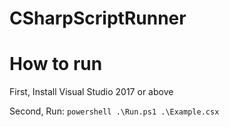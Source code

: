 # CSharpScriptRunner

# How to run
 First, Install Visual Studio 2017 or above
 
 Second, Run: `powershell .\Run.ps1 .\Example.csx`
